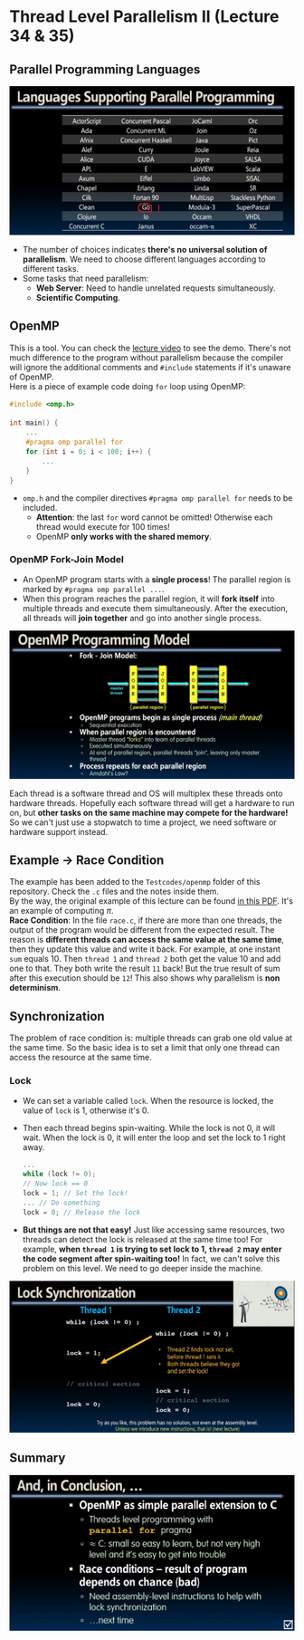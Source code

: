 # Thread Level Parallelism II (Lecture 34 & 35)

## Parallel Programming Languages

![Language](./Image/Week13/Week13-1.png)

- The number of choices indicates **there's no universal solution of parallelism**. We need to choose different languages according to different tasks.
- Some tasks that need parallelism:
  - **Web Server**: Need to handle unrelated requests simultaneously.
  - **Scientific Computing**.

## OpenMP

This is a tool. You can check the [lecture video](https://www.youtube.com/watch?v=--GhW3gvalE&list=PLnvUoC1Ghb7ydPRtoDnLcAtUrjasMtiD5&index=2) to see the demo. There's not much difference to the program without parallelism because the compiler will ignore the additional comments and `#include` statements if it's unaware of OpenMP.  
Here is a piece of example code doing `for` loop using OpenMP:

```C
#include <omp.h>

int main() {
    ...
    #pragma omp parallel for
    for (int i = 0; i < 100; i++) {
        ...
    }
}
```

- `omp.h` and the compiler directives `#pragma omp parallel for` needs to be included.
  - **Attention**: the last `for` word cannot be omitted! Otherwise each thread would execute for 100 times!
  - OpenMP **only works with the shared memory**.

### OpenMP Fork-Join Model

- An OpenMP program starts with a **single process**! The parallel region is marked by `#pragma omp parallel ...`.
- When this program reaches the parallel region, it will **fork itself** into multiple threads and execute them simultaneously. After the execution, all threads will **join together** and go into another single process.
  
![Fork_Join](./Image/Week13/Week13-2.png)

Each thread is a software thread and OS will multiplex these threads onto hardware threads. Hopefully each software thread will get a hardware to run on, but **other tasks on the same machine may compete for the hardware!** So we can't just use a stopwatch to time a project, we need software or hardware support instead.  

## Example -> Race Condition

The example has been added to the `Testcodes/openmp` folder of this repository. Check the `.c` files and the notes inside them.  
By the way, the original example of this lecture can be found [in this PDF](https://inst.eecs.berkeley.edu/~cs61c/fa20/pdfs/lectures/lec34.pdf). It's an example of computing $\pi$.  
**Race Condition**: In the file `race.c`, if there are more than one threads, the output of the program would be different from the expected result. The reason is **different threads can access the same value at the same time**, then they update this value and write it back. For example, at one instant `sum` equals 10. Then `thread 1` and `thread 2` both get the value 10 and add one to that. They both write the result `11` back! But the true result of sum after this execution should be `12`! This also shows why parallelism is **non determinism**.

## Synchronization

The problem of race condition is: multiple threads can grab one old value at the same time. So the basic idea is to set a limit that only one thread can access the resource at the same time.  

### Lock

- We can set a variable called `lock`. When the resource is locked, the value of `lock` is 1, otherwise it's 0.  
- Then each thread begins spin-waiting. While the lock is not 0, it will wait. When the lock is 0, it will enter the loop and set the lock to 1 right away.

  ```C
  ...
  while (lock != 0);
  // Now lock == 0
  lock = 1; // Set the lock!
  ... // Do something
  lock = 0; // Release the lock
  ```

- **But things are not that easy!** Just like accessing same resources, two threads can detect the lock is released at the same time too! For example, **when `thread 1` is trying to set lock to 1, `thread 2` may enter the code segment after spin-waiting too!** In fact, we can't solve this problem on this level. We need to go deeper inside the machine.

![Synchronization](./Image/Week13/Week13-3.png)

## Summary

![Summary](./Image/Week13/Week13-4.png)
